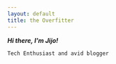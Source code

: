 ```yaml
---
layout: default
title: the Overfitter
---
```

***Hi there, I'm Jijo!***

`Tech Enthusiast and avid blogger`
